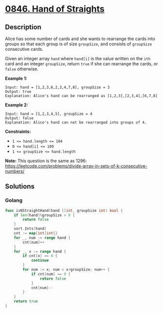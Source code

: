 # [0846. Hand of Straights](https://leetcode-cn.com/problems/hand-of-straights/)



## Description



Alice has some number of cards and she wants to rearrange the cards into groups so that each group is of size `groupSize`, and consists of `groupSize` consecutive cards.

Given an integer array `hand` where `hand[i]` is the value written on the `ith` card and an integer `groupSize`, return `true` if she can rearrange the cards, or `false` otherwise.

 

**Example 1:**

```
Input: hand = [1,2,3,6,2,3,4,7,8], groupSize = 3
Output: true
Explanation: Alice's hand can be rearranged as [1,2,3],[2,3,4],[6,7,8]
```

**Example 2:**

```
Input: hand = [1,2,3,4,5], groupSize = 4
Output: false
Explanation: Alice's hand can not be rearranged into groups of 4.
```

 

**Constraints:**

- `1 <= hand.length <= 104`
- `0 <= hand[i] <= 109`
- `1 <= groupSize <= hand.length`

 

**Note:** This question is the same as 1296: https://leetcode.com/problems/divide-array-in-sets-of-k-consecutive-numbers/





## Solutions

### Golang

```go
func isNStraightHand(hand []int, groupSize int) bool {
    if len(hand)%groupSize > 0 {
        return false
    }
    sort.Ints(hand)
    cnt := map[int]int{}
    for _, num := range hand {
        cnt[num]++
    }
    for _, x := range hand {
        if cnt[x] == 0 {
            continue
        }
        for num := x; num < x+groupSize; num++ {
            if cnt[num] == 0 {
                return false
            }
            cnt[num]--
        }
    }
    return true
}
```

